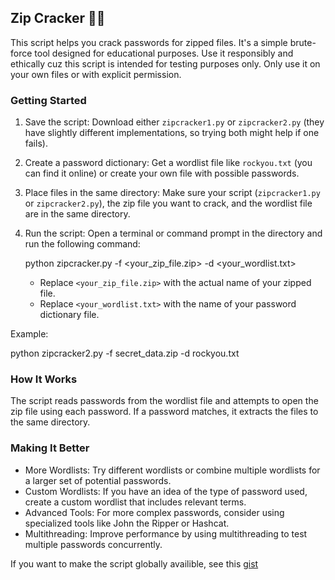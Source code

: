 ## Zip Cracker  🕵️‍♀️

This script helps you crack passwords for zipped files. It's a simple brute-force tool designed for educational purposes. Use it responsibly and ethically cuz this script is intended for testing purposes only. Only use it on your own files or with explicit permission.

### Getting Started

1. Save the script: Download either `zipcracker1.py` or `zipcracker2.py` (they have slightly different implementations, so trying both might help if one fails).
2. Create a password dictionary:  Get a wordlist file like `rockyou.txt` (you can find it online) or create your own file with possible passwords. 
3. Place files in the same directory:  Make sure your script (`zipcracker1.py` or `zipcracker2.py`), the zip file you want to crack, and the wordlist file are in the same directory.
4. Run the script: Open a terminal or command prompt in the directory and run the following command:

      python zipcracker.py -f <your_zip_file.zip> -d <your_wordlist.txt>
   

   - Replace `<your_zip_file.zip>` with the actual name of your zipped file.
   - Replace `<your_wordlist.txt>` with the name of your password dictionary file.

Example:

python zipcracker2.py -f secret_data.zip -d rockyou.txt 


### How It Works

The script reads passwords from the wordlist file and attempts to open the zip file using each password. If a password matches, it extracts the files to the same directory.

### Making It Better

* More Wordlists:  Try different wordlists or combine multiple wordlists for a larger set of potential passwords.
* Custom Wordlists: If you have an idea of the type of password used, create a custom wordlist that includes relevant terms.
* Advanced Tools: For more complex passwords, consider using specialized tools like John the Ripper or Hashcat. 
* Multithreading: Improve performance by using multithreading to test multiple passwords concurrently.

If you want to make the script globally availible, see this [gist](https://gist.github.com/joshwyatt/a6e20d28818b5183258b)
